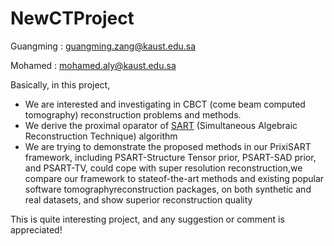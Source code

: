 # NewCTProject

Guangming : guangming.zang@kaust.edu.sa

Mohamed  : mohamed.aly@kaust.edu.sa 

Basically, in this project,
- We are interested and investigating in CBCT (come beam computed tomography) reconstruction problems and methods. 
- We derive the proximal oparator of [SART](https://en.wikipedia.org/wiki/Simultaneous_Algebraic_Reconstruction_Technique) (Simultaneous Algebraic Reconstruction Technique) algorithm
- We are trying to demonstrate the proposed methods in our PrixiSART framework, including PSART-Structure Tensor prior, PSART-SAD prior, and PSART-TV,  could cope with super resolution reconstruction,we compare our framework to stateof-the-art methods and existing popular software tomographyreconstruction packages, on both synthetic and real datasets, and show superior reconstruction quality

This is quite interesting project, and any suggestion or comment is appreciated! 

